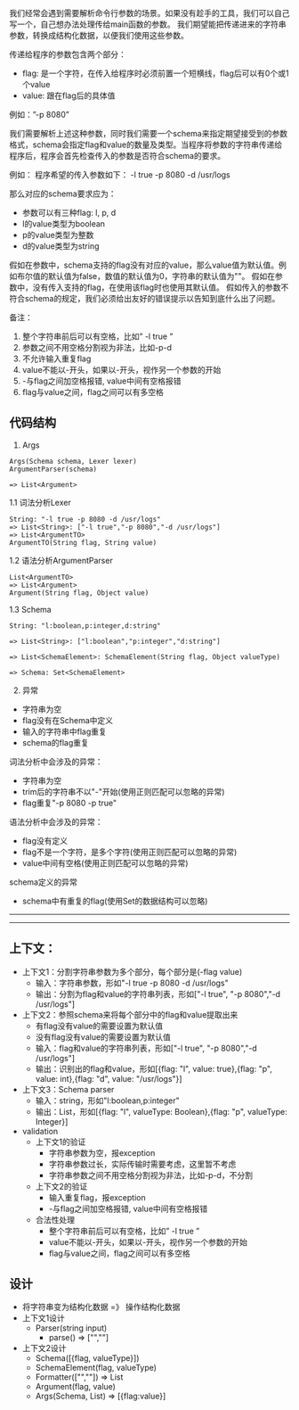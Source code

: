 我们经常会遇到需要解析命令行参数的场景。如果没有趁手的工具，我们可以自己写一个，自己想办法处理传给main函数的参数。 我们期望能把传递进来的字符串参数，转换成结构化数据，以便我们使用这些参数。

传递给程序的参数包含两个部分：
* flag: 是一个字符，在传入给程序时必须前置一个短横线，flag后可以有0个或1个value
* value: 跟在flag后的具体值

例如：”-p 8080”

我们需要解析上述这种参数，同时我们需要一个schema来指定期望接受到的参数格式，schema会指定flag和value的数量及类型。当程序将参数的字符串传递给程序后，程序会首先检查传入的参数是否符合schema的要求。

例如：
程序希望的传入参数如下：
-l true -p 8080 -d /usr/logs

那么对应的schema要求应为：
* 参数可以有三种flag: l, p, d
* l的value类型为boolean
* p的value类型为整数
* d的value类型为string

假如在参数中，schema支持的flag没有对应的value，那么value值为默认值。例如布尔值的默认值为false，数值的默认值为0，字符串的默认值为""。
假如在参数中，没有传入支持的flag，在使用该flag时也使用其默认值。
假如传入的参数不符合schema的规定，我们必须给出友好的错误提示以告知到底什么出了问题。


备注：
1.  整个字符串前后可以有空格，比如”    -l  true    ”
2. 参数之间不用空格分割视为非法，比如-p-d
3. 不允许输入重复flag
4. value不能以-开头，如果以-开头，视作另一个参数的开始
5. -与flag之间加空格报错, value中间有空格报错
6. flag与value之间，flag之间可以有多空格

## 代码结构

1. Args
```
Args(Schema schema, Lexer lexer)
ArgumentParser(schema)

=> List<Argument>
```
1.1 词法分析Lexer
```
String: "-l true -p 8080 -d /usr/logs"
=> List<String>: ["-l true","-p 8080","-d /usr/logs"]
=> List<ArgumentTO>
ArgumentTO(String flag, String value)
```

1.2 语法分析ArgumentParser
```
List<ArgumentTO>
=> List<Argument>
Argument(String flag, Object value)
```

1.3 Schema
```
String: "l:boolean,p:integer,d:string"

=> List<String>: ["l:boolean","p:integer","d:string"]

=> List<SchemaElement>: SchemaElement(String flag, Object valueType)

=> Schema: Set<SchemaElement>
```

2. 异常
- 字符串为空
- flag没有在Schema中定义
- 输入的字符串中flag重复
- schema的flag重复

词法分析中会涉及的异常：
- 字符串为空
- trim后的字符串不以"-"开始(使用正则匹配可以忽略的异常)
- flag重复"-p 8080 -p true"

语法分析中会涉及的异常：
- flag没有定义
- flag不是一个字符，是多个字符(使用正则匹配可以忽略的异常)
- value中间有空格(使用正则匹配可以忽略的异常)

schema定义的异常
- schema中有重复的flag(使用Set的数据结构可以忽略)

---------------------------------------------------
---------------------------------------------------

## 上下文：
- 上下文1：分割字符串参数为多个部分，每个部分是(-flag value)
    - 输入：字符串参数，形如"-l true -p 8080 -d /usr/logs"
    - 输出：分割为flag和value的字符串列表，形如["-l true", "-p 8080","-d /usr/logs"] 
- 上下文2：参照schema来将每个部分中的flag和value提取出来
    - 有flag没有value的需要设置为默认值
    - 没有flag没有value的需要设置为默认值
    - 输入：flag和value的字符串列表，形如["-l true", "-p 8080","-d /usr/logs"]
    - 输出：识别出的flag和value，形如[{flag: "l", value: true},{flag: "p", value: int},{flag: "d", value: "/usr/logs"}]
- 上下文3：Schema parser
    - 输入：string，形如"l:boolean,p:integer"   
    - 输出：List<SchemaElement>，形如[{flag: "l", valueType: Boolean},{flag: "p", valueType: Integer}]
- validation
    - 上下文1的验证
        - 字符串参数为空，报exception
        - 字符串参数过长，实际传输时需要考虑，这里暂不考虑
        - 字符串参数之间不用空格分割视为非法，比如-p-d，不分割
    - 上下文2的验证
        - 输入重复flag，报exception
        - -与flag之间加空格报错, value中间有空格报错
    - 合法性处理
        - 整个字符串前后可以有空格，比如”    -l  true    ”
        - value不能以-开头，如果以-开头，视作另一个参数的开始
        - flag与value之间，flag之间可以有多空格   
  
## 设计   
- 将字符串变为结构化数据 =》 操作结构化数据    
- 上下文1设计
    - Parser(string input) 
        - parse() => ["",""]
- 上下文2设计    
    - Schema([{flag, valueType}])
    - SchemaElement(flag, valueType)
    - Formatter(["",""]) => List<Argument>
    - Argument(flag, value)
    - Args(Schema, List<Argument>) => [{flag:value}]
        